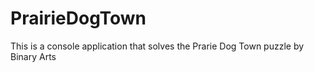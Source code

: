 # PrairieDogTown
This is a console application that solves the Prarie Dog Town puzzle by Binary Arts
